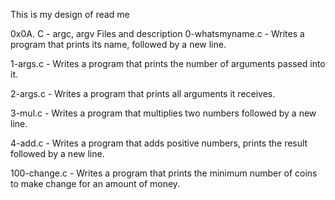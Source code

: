 This is my design of read me

0x0A. C - argc, argv
Files and description
0-whatsmyname.c - Writes a program that prints its name, followed by a new line.

1-args.c - Writes a program that prints the number of arguments passed into it.

2-args.c - Writes a program that prints all arguments it receives.

3-mul.c - Writes a program that multiplies two numbers followed by a new line.

4-add.c - Writes a program that adds positive numbers, prints the result followed by a new line.

100-change.c - Writes a program that prints the minimum number of coins to make change for an amount of money.
